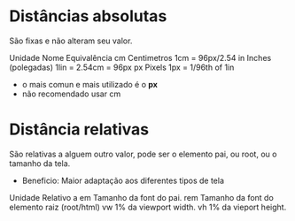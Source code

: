 # Distâncias absolutas <length>

São fixas e não alteram seu valor.

Unidade     Nome                    Equivalência
cm          Centimetros             1cm = 96px/2.54
in          Inches (polegadas)      1lin = 2.54cm = 96px
px          Pixels                  1px = 1/96th  of 1in

* o mais comun e mais utilizado é o **px**
* não recomendado usar cm

# Distância relativas

São relativas a alguem outro valor, pode ser o elemento pai, ou root, ou o tamanho da tela.

* Beneficio: Maior adaptação aos diferentes tipos de tela

Unidade     Relativo a
em          Tamanho da font do pai.
rem         Tamanho da font do elemento raiz (root/html)
vw          1% da viewport width.
vh          1% da vieport height.
